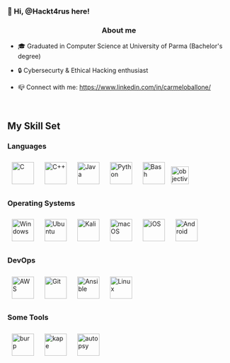 ### 👋 Hi, @Hackt4rus here!

### <div align="center">About me</div>  
  

- 🎓 Graduated in Computer Science at University of Parma (Bachelor's degree)  
  

- 🔒 Cybersecurty & Ethical Hacking enthusiast  
  

- 📪 Connect with me: https://www.linkedin.com/in/carmeloballone/  
  

<br/>  


## My Skill Set  



### Languages  
<div align="left">  
<a href="https://www.cprogramming.com/" target="_blank"><img style="margin: 10px" src="https://profilinator.rishav.dev/skills-assets/c-original.svg" alt="C" height="50" /></a>  
<a href="https://www.cplusplus.com/" target="_blank"><img style="margin: 10px" src="https://profilinator.rishav.dev/skills-assets/cplusplus-original.svg" alt="C++" height="50" /></a>  
<a href="https://www.java.com/" target="_blank"><img style="margin: 10px" src="https://profilinator.rishav.dev/skills-assets/java-original-wordmark.svg" alt="Java" height="50" /></a>  
<a href="https://www.python.org/" target="_blank"><img style="margin: 10px" src="https://profilinator.rishav.dev/skills-assets/python-original.svg" alt="Python" height="50" /></a>  
<a href="https://www.gnu.org/software/bash/" target="_blank"><img style="margin: 10px" src="https://profilinator.rishav.dev/skills-assets/gnu_bash-icon.svg" alt="Bash" height="50" /></a>
<a href="https://developer.apple.com/library/archive/documentation/Cocoa/Conceptual/ProgrammingWithObjectiveC/Introduction/Introduction.html" target="_blank" rel="noreferrer"> <img src="https://www.vectorlogo.zone/logos/apple_objectivec/apple_objectivec-icon.svg" alt="objectivec" width="40" height="40"/></a>
</div>




### Operating Systems
<div align="left">
<a href="https://www.microsoft.com/en-us/windows/" target="_blank"><img style="margin: 10px" src="https://upload.wikimedia.org/wikipedia/commons/thumb/8/87/Windows_logo_-_2021.svg/2048px-Windows_logo_-_2021.svg.png" alt="Windows" height="50" /></a>  
<a href="https://help.ubuntu.com/stable/ubuntu-help/index.html.en" target="_blank"><img style="margin: 10px" src="https://assets.ubuntu.com/v1/29985a98-ubuntu-logo32.png" alt="Ubuntu" height="50" /></a>
<a href="https://www.kali.org/docs/" target="_blank"><img style="margin: 10px" src="https://upload.wikimedia.org/wikipedia/commons/thumb/2/2b/Kali-dragon-icon.svg/2048px-Kali-dragon-icon.svg.png" alt="Kali" height="50" /></a>
<a href="https://www.apple.com/macos/" target="_blank"><img style="margin: 10px" src="https://upload.wikimedia.org/wikipedia/commons/thumb/2/22/MacOS_logo_%282017%29.svg/2060px-MacOS_logo_%282017%29.svg.png" alt="macOS" height="50" /></a>
<a href="https://www.apple.com/ios/" target="_blank"><img style="margin: 10px" src="https://upload.wikimedia.org/wikipedia/commons/thumb/c/ca/IOS_logo.svg/2048px-IOS_logo.svg.png" alt="iOS" height="50" /></a>
<a href="https://www.android.com/intl/en_en/" target="_blank"><img style="margin: 10px" src="https://upload.wikimedia.org/wikipedia/commons/thumb/6/64/Android_logo_2019_%28stacked%29.svg/2346px-Android_logo_2019_%28stacked%29.svg.png" alt="Android" height="50" /></a>
  
</div>




### DevOps  
<div align="left">  
<a href="https://aws.amazon.com/" target="_blank"><img style="margin: 10px" src="https://profilinator.rishav.dev/skills-assets/amazonwebservices-original-wordmark.svg" alt="AWS" height="50" /></a>  
<a href="https://github.com/" target="_blank"><img style="margin: 10px" src="https://profilinator.rishav.dev/skills-assets/git-scm-icon.svg" alt="Git" height="50" /></a>  
<a href="https://www.ansible.com/" target="_blank"><img style="margin: 10px" src="https://profilinator.rishav.dev/skills-assets/ansible.png" alt="Ansible" height="50" /></a>  
<a href="https://www.linux.org/" target="_blank"><img style="margin: 10px" src="https://profilinator.rishav.dev/skills-assets/linux-original.svg" alt="Linux" height="50" /></a>  
</div>


### Some Tools
<div align="left">
<a href="https://portswigger.net/burp" target="_blank"><img style="margin: 10px" src="https://www.wst.space/wp-content/uploads/2018/08/output-onlinepngtools.png" alt="burp" height="50" /></a>
<a href="https://www.kroll.com/en/insights/publications/cyber/kroll-artifact-parser-extractor-kape" target="_blank"><img style="margin: 10px" src="https://www.cybertriage.com/wp-content/uploads/2022/06/Cyber-Triage-Digital-Forensics-Tool-Integration-with-KAPE.png" alt="kape" height="50" /></a>
<a href="https://www.autopsy.com/" target="_blank"><img style="margin: 10px" src="https://d7umqicpi7263.cloudfront.net/img/product/9d4ccf9c-09cb-4a76-84da-e50fca281e58/108df64d-c341-461d-a9b4-b5065b45a7d1.png" alt="autopsy" height="50" /></a>

  
  
</div>

<br/>  



